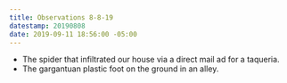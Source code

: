 ```yaml
---
title: Observations 8-8-19
datestamp: 20190808
date: 2019-09-11 18:56:00 -05:00
---
```


- The spider that infiltrated our house via a direct mail ad for a taqueria.
- The gargantuan plastic foot on the ground in an alley.
